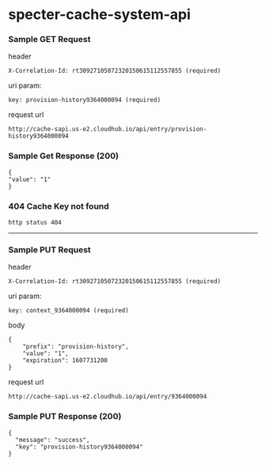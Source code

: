 # specter-cache-system-api

### Sample GET Request

header

```
X-Correlation-Id: rt30927105072320150615112557855 (required)
```

uri param:

```
key: provision-history9364000094 (required)
```

request url

```
http://cache-sapi.us-e2.cloudhub.io/api/entry/provision-history9364000094
```

### Sample Get Response (200)

```
{
"value": "1"
}
```

### 404 Cache Key not found

```
http status 404
```

------

### Sample PUT Request

header

```
X-Correlation-Id: rt30927105072320150615112557855 (required)
```

uri param:

```
key: context_9364000094 (required)
```

body

```
{
    "prefix": "provision-history",
    "value": "1",
    "expiration": 1607731200
}
```

request url

```
http://cache-sapi.us-e2.cloudhub.io/api/entry/9364000094
```

### Sample PUT Response (200)

```
{
  "message": "success",
  "key": "provision-history9364000094"
}
```


